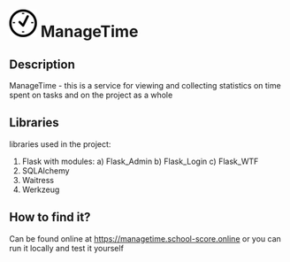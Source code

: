 # ![Icon](https://github.com/Mr-Zoom-13/ManageTime/raw/main/static/img/icon.png) ManageTime
## Description
ManageTime - this is a service for viewing and collecting statistics on time spent on tasks and on the project as a whole
## Libraries
libraries used in the project:
1. Flask with modules:
  a) Flask_Admin
  b) Flask_Login
  c) Flask_WTF
2. SQLAlchemy
3. Waitress
4. Werkzeug
## How to find it?
Can be found online at https://managetime.school-score.online or you can run it locally and test it yourself
